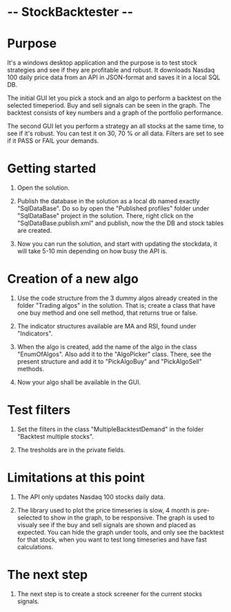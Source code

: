 # -- StockBacktester --


# Purpose

It's a windows desktop application and the purpose is to test stock strategies and see if they are profitable and robust.
It downloads Nasdaq 100 daily price data from an API in JSON-format and saves it in a local SQL DB.  

The initial GUI let you pick a stock and an algo to perform a backtest on the selected timeperiod. Buy and sell signals can be seen in the graph. The backtest consists of key numbers and a graph of the portfolio performance.

The second GUI let you perform a strategy an all stocks at the same time, to see if it's robust. You can test it on 30, 70 % or all data. Filters are set to see if it PASS or FAIL your demands.


# Getting started

1. Open the solution.

2. Publish the database in the solution as a local db named exactly "SqlDataBase".
Do so by open the "Published profiles" folder under "SqlDataBase" project in the solution.
There, right click on the "SqlDataBase.publish.xml" and publish, now the the DB and stock tables are created.

3. Now you can run the solution, and start with updating the stockdata, it will take 5-10 min depending on how busy the API is.


# Creation of a new algo

1. Use the code structure from the 3 dummy algos already created in the folder "Trading algos" in the solution.
That is; create a class that have one buy method and one sell method, that returns true or false.

2. The indicator structures available are MA and RSI, found under "Indicators".

3. When the algo is created, add the name of the algo in the class "EnumOfAlgos".
Also add it to the "AlgoPicker" class. There, see the present structure and add it to "PickAlgoBuy" and "PickAlgoSell" methods.

4. Now your algo shall be available in the GUI.


# Test filters

1. Set the filters in the class "MultipleBacktestDemand" in the folder "Backtest multiple stocks".

2. The tresholds are in the private fields.


# Limitations at this point

1. The API only updates Nasdaq 100 stocks daily data.

2. The library used to plot the price timeseries is slow, 4 month is pre-selected to show in the graph, to be responsive.
The graph is used to visualy see if the buy and sell signals are shown and placed as expected. You can hide the graph
under tools, and only see the backtest for that stock, when you want to test long timeseries and have fast calculations.


# The next step

1. The next step is to create a stock screener for the current stocks signals.



